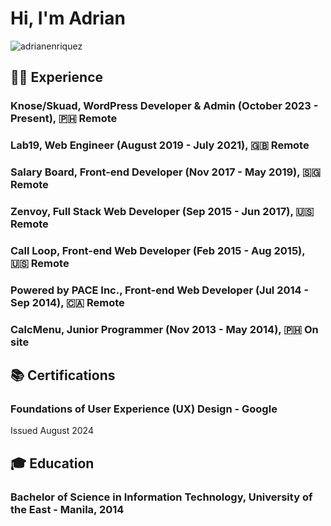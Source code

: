 <h1 align="left">Hi, I'm Adrian </h1>

<p align="left"> <img src="https://komarev.com/ghpvc/?username=adrianenriquez&label=Profile%20views&color=0e75b6&style=flat" alt="adrianenriquez" /> </p>

## 🧑‍💻 Experience

### Knose/Skuad, WordPress Developer & Admin (October 2023 - Present), 🇵🇭 Remote

### Lab19, Web Engineer (August 2019 - July 2021), 🇬🇧 Remote

### Salary Board, Front-end Developer (Nov 2017 - May 2019), 🇸🇬 Remote

### Zenvoy, Full Stack Web Developer (Sep 2015 - Jun 2017), 🇺🇸 Remote

### Call Loop, Front-end Web Developer (Feb 2015 - Aug 2015), 🇺🇸 Remote

### Powered by PACE Inc., Front-end Web Developer (Jul 2014 - Sep 2014), 🇨🇦 Remote

### CalcMenu, Junior Programmer (Nov 2013 - May 2014), 🇵🇭 On site

## 📚 Certifications

### Foundations of User Experience (UX) Design - Google
Issued August 2024

## 🎓 Education

### Bachelor of Science in Information Technology, University of the East - Manila, 2014
